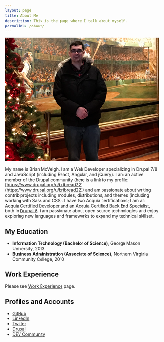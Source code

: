 ```yaml
---
layout: page
title: About Me
description: This is the page where I talk about myself.
permalink: /about/
---
```


![Brian McVeigh](/assets/img/profilePicture.PNG)

My name is Brian McVeigh. I am a Web Developer specializing in Drupal 7/8 and JavaScript (including React, Angular, and jQuery). I am an active member of the Drupal community (here is a link to my profile: [https://www.drupal.org/u/bribread22](https://www.drupal.org/u/bribread22)) and am passionate about writing contrib projects including modules, distributions, and themes (including working with Sass and CSS). I have two Acquia certifications; I am an [Acquia Certified Developer and an Acquia Certified Back End Specialist](https://certification.acquia.com/user/1654866), both in
[Drupal 8](https://www.drupal.org/8). I am passionate about open source technologies and enjoy exploring new languages and frameworks to expand my technical skillset.

## My Education

- **Information Technology (Bachelor of Science)**, George Mason University, 2013
- **Business Administration (Associate of Science)**, Northern Virginia Community College, 2010

## Work Experience

Please see [Work Experience](/work-experience) page.

## Profiles and Accounts

* [GitHub](https://github.com/bmcveigh)
* [LinkedIn](https://www.linkedin.com/in/brian-mcveigh-79419586)
* [Twitter](https:///twitter.com/bribread22)
* [Drupal](https://www.drupal.org/u/bribread22)
* [DEV Community](https://dev.to/bmcveigh)

